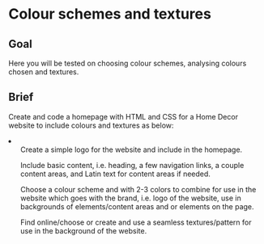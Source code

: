<h1>Colour schemes and textures</h1>
<h2>Goal</h2>
<p>Here you will be tested on choosing colour schemes, analysing colours chosen and textures.</p>
<h2>Brief</h2>
<p>Create and code a homepage with HTML and CSS for a Home Decor website to include colours and textures as below:</p>
<li>
<ul>Create a simple logo for the website and include in the homepage.</ul>
<ul>Include basic content, i.e. heading, a few navigation links, a couple content areas, and Latin text for content areas if needed.</ul>
<ul>Choose a colour scheme and with 2-3 colors to combine for use in the website which goes with the brand, i.e. logo of the website, 
  use in backgrounds of elements/content areas and or elements on the page.</ul>
<ul>Find online/choose or create and use a seamless textures/pattern for use in the background of the website.</ul>
</li>
